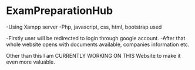 # ExamPreparationHub
-Using Xampp server
-Php, javascript, css, html, bootstrap used

-Firstly user will be redirected to login through google account.
-After that whole website opens with documents available, companies information etc.

Other than this I am CURRENTLY WORKING ON THIS Website to make it even more valuable.
